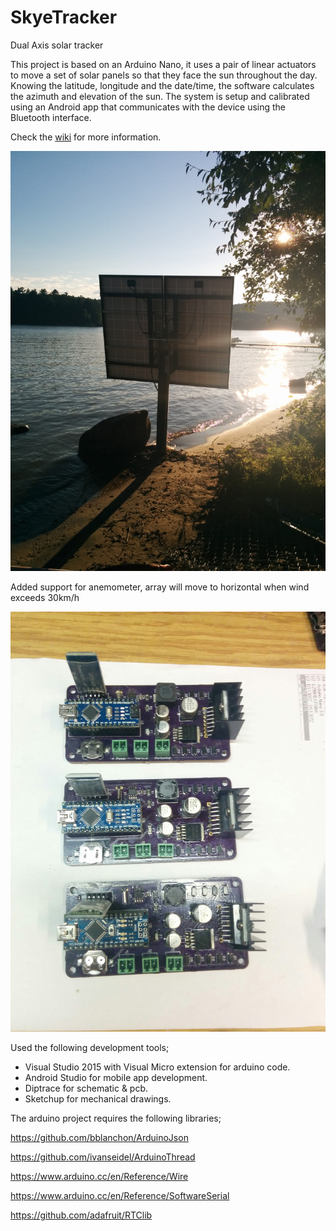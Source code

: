 # SkyeTracker
Dual Axis solar tracker

This project is based on an Arduino Nano, it uses a pair of linear actuators to move a set of solar panels so that they face the sun throughout the day.
Knowing the latitude, longitude and the date/time, the software calculates the azimuth and elevation of the sun. The system is setup and calibrated using an Android app that communicates with the device using the Bluetooth interface. 

Check the [wiki](https://github.com/graham22/SkyeTracker/wiki) for more information.

<p align="center">
  <img src="./Pictures/IMG_20140823_183240.jpg" width="650"/>
</p>

Added support for anemometer, array will move to horizontal when wind exceeds 30km/h

<p align="center">
  <img src="./Pictures/IMG_20151129_100732.jpg " width="650"/>
</p>

Used the following development tools;

<ul>
  <li>Visual Studio 2015 with Visual Micro extension for arduino code.</li>
  <li>Android Studio for mobile app development.</li>
  <li>Diptrace for schematic & pcb.</li>
  <li>Sketchup for mechanical drawings.</li>
</ul>

The arduino project requires the following libraries;

  https://github.com/bblanchon/ArduinoJson

  https://github.com/ivanseidel/ArduinoThread

  https://www.arduino.cc/en/Reference/Wire

  https://www.arduino.cc/en/Reference/SoftwareSerial

  https://github.com/adafruit/RTClib
